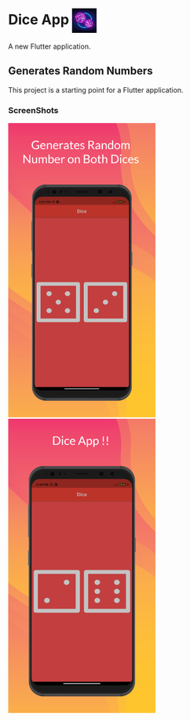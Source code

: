 # Dice App <img src="./images/Logo.png" width="50" align="center"> 



A new Flutter application.
## Generates Random Numbers

This project is a starting point for a Flutter application.

### ScreenShots

<img src="./images/screen_1.png" width="300"> <img src="./images/screen_2.png" width="300">
